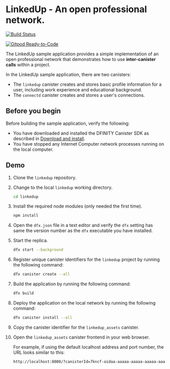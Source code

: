 # LinkedUp - An open professional network.

[![Build Status](https://travis-ci.org/dfinity-lab/linkedup.svg?branch=master)](https://travis-ci.org/dfinity-lab/linkedup?branch=master)

[![Gitpod Ready-to-Code](https://img.shields.io/badge/Gitpod-Ready--to--Code-blue?logo=gitpod)](https://gitpod.io/#https://github.com/dfinity-lab/linkedup) 

The LinkedUp sample application provides a simple implementation of an open professional network that demonstrates how to use **inter-canister calls** within a project.

In the LinkedUp sample application, there are two canisters:

* The `linkedup` canister creates and stores basic profile information for a user, including work experience and educational background.
* The `connectd` canister creates and stores a user's connections.

## Before you begin

Before building the sample application, verify the following:

* You have downloaded and installed the DFINITY Canister SDK as described in [Download and install](https://sdk.dfinity.org/docs/quickstart/quickstart.html#download-and-install).
* You have stopped any Internet Computer network processes running on the local computer.

## Demo

1. Clone the `linkedup` repository.

2. Change to the local `linkedup` working directory.

    ```bash
    cd linkedup
    ```

3. Install the required node modules (only needed the first time).

    ```bash
    npm install
    ```

4. Open the `dfx.json` file in a text editor and verify the `dfx` setting has same the version number as the `dfx` executable you have installed. 

5. Start the replica.

    ```bash
    dfx start --background
    ```

6. Register unique canister identifiers for the `linkedup` project by running the following command:

    ```bash
    dfx canister create --all
    ```

7. Build the application by running the following command:

    ```bash
    dfx build
    ```

8. Deploy the application on the local network by running the following command:

    ```bash
    dfx canister install --all
    ```

9. Copy the canister identifier for the `linkedup_assets` canister.

10. Open the `linkedup_assets` canister frontend in your web browser.

    For example, if using the default localhost address and port number, the URL looks similar to this:

    ```bash
    http://localhost:8000/?canisterId=7kncf-oidaa-aaaaa-aaaaa-aaaaa-aaaaa-aaaaa-q
    ```